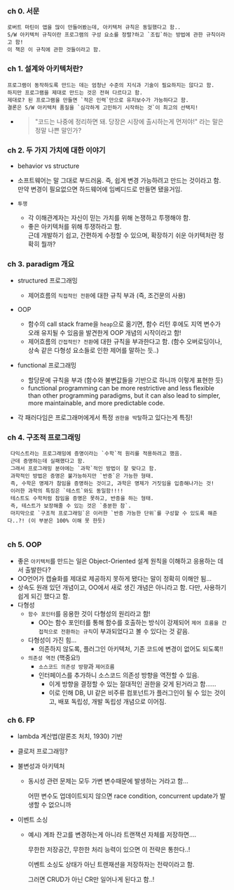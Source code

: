 ### ch 0. 서문
```text
로버트 마틴이 앱을 많이 만들어봤는데, 아키텍처 규칙은 동일했다고 함..
S/W 아키텍처 규칙이란 프로그램의 구성 요소를 정렬?하고 `조립`하는 방법에 관한 규칙이라고 함!
이 책은 이 규칙에 관한 것들이라고 함.
```

### ch 1. 설계와 아키텍처란?
```text
프로그램이 동작하도록 만드는 데는 엄청난 수준의 지식과 기술이 필요하지는 않다고 함. 
하지만 프로그램을 제대로 만드는 것은 전혀 다르다고 함.
제대로? 된 프로그램을 만들면 `적은 인력`만으로 유지보수가 가능하다고 함.
결론은 S/W 아키텍처 품질을 `심각하게 고민하기 시작하는 것`이 최고의 선택지! 
```
- > "코드는 나중에 정리하면 돼. 당장은 시장에 출시하는게 먼저야!" 라는 말은 정말 나쁜 말인가?

### ch 2. 두 가지 가치에 대한 이야기
- behavior vs structure
- 소프트웨어는 말 그대로 부드러움. 즉, 쉽게 변경 가능하려고 만드는 것이라고 함. <br/>
  만약 변경이 필요없으면 하드웨어에 임베디드로 만들면 됐을거임.

- `투쟁`
  - 각 이해관계자는 자신이 믿는 가치를 위해 논쟁하고 투쟁해야 함.
  - 좋은 아키텍처를 위해 투쟁하라고 함. <br/>
    근데 개발하기 쉽고, 간편하게 수정할 수 있으며, 확장하기 쉬운 아키텍처란 정확히 뭘까?


### ch 3. paradigm 개요
- structured 프로그래밍
  - 제어흐름의 `직접적인 전환`에 대한 규칙 부과 (즉, 조건문의 사용)
- OOP
  - 함수의 call stack frame을 `heap`으로 옮기면, 함수 리턴 후에도 지역 변수가 오래 유지될 수 있음을 발견한게 OOP 개념의 시작이라고 함!
  - 제어흐름의 `간접적인? 전환`에 대한 규칙을 부과한다고 함. (함수 오버로딩이나, 상속 같은 다형성 요소들로 인한 제어를 말하는 듯..)
- functional 프로그래밍
  - 할당문에 규칙을 부과 (함수와 불변값들을 기반으로 하니까 이렇게 표현한 듯)
  - functional programming can be more restrictive and less flexible than other programming paradigms, but it can also lead to simpler, more maintainable, and more predictable code.

- 각 패러다임은 프로그래머에게서 특정 `권한을 박탈`하고 있다는게 특징!


### ch 4. 구조적 프로그래밍
```text
 다익스트라는 프로그래밍에 증명이라는 `수학`적 원리를 적용하려고 했음.
 근데 증명하는데 실패했다고 함.
 그래서 프로그래밍 분야에는 `과학`적인 방법이 잘 맞다고 함.
 과학적인 방법은 증명은 불가능하지만 `반증`은 가능한 형태.
 즉, 수학은 명제가 참임을 증명하는 것이고, 과학은 명제가 거짓임을 입증해나가는 것!
 이러한 과학의 특징은 `테스트`와도 동일함!!!!
 테스트도 수학처럼 참임을 증명은 못하고, 반증을 하는 형태.
 즉, 테스트가 보장해줄 수 있는 것은 `충분한 참`.
 마지막으로 `구조적 프로그래밍`은 이러한 `반증 가능한 단위`를 구성할 수 있도록 해준다..?! (이 부분은 100% 이해 못 한듯)
 
```

### ch 5. OOP
- 좋은 `아키텍처`를 만드는 일은 Object-Oriented 설계 원칙을 이해하고 응용하는 데서 출발한다?
- OO언어가 캡슐화를 제대로 제공하지 못하게 됐다는 말이 정확히 이해안 됨...
- 상속도 원래 있던 개념이고, OO에서 새로 생긴 개념은 아니라고 함. 다만, 사용하기 쉽게 되긴 했다고 함.
- 다형성
  - `함수 포인터`를 응용한 것이 다형성의 원리라고 함!
    - OO는 함수 포인터를 통해 함수를 호출하는 방식이 강제되어 `제어 흐름을 간접적으로 전환하는 규칙`이 부과되었다고 볼 수 있다는 것 같음.
  - 다형성이 가진 힘...
    - 의존하지 않도록, 플러그인 아키텍처, 기존 코드에 변경이 없어도 되도록!!
  - `의존성 역전` (핵중요!)
    - `소스코드 의존성 방향`과 `제어흐름`
    - 인터페이스를 추가하니 소스코드 의존성 방향을 역전할 수 있음.
      - 이게 방향을 결정할 수 있는 절대적인 권한을 갖게 된거라고 함......
      - 이로 인해 DB, UI 같은 비주류 컴포넌트가 플러그인이 될 수 있는 것이고, 배포 독립성, 개발 독립성 개념으로 이어짐.
      
### ch 6. FP
- lambda 계산법(알론조 처치, 1930) 기반
- 클로저 프로그래밍?
- 불변성과 아키텍처
  - 동시성 관련 문제는 모두 가변 변수때문에 발생하는 거라고 함...
  
    어떤 변수도 업데이트되지 않으면 race condition, concurrent update가 발생할 수 없으니까

- 이벤트 소싱
  - 예시) 계좌 잔고를 변경하는게 아니라 트랜잭션 자체를 저장하면....
  
    무한한 저장공간, 무한한 처리 능력이 있으면 이 전략은 통한다..!
  
    이벤트 소싱도 상태가 아닌 트랜재션을 저장하자는 전략이라고 함.
    
    그러면 CRUD가 아닌 CR만 일어나게 된다고 함..!
